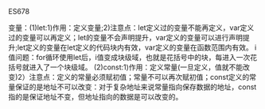 ES678

变量：(1)let:1)作用：定义变量;2)注意点：let定义过的变量不能再定义，var定义过的变量可以再定义；let的变量不会声明提升，var定义的变量可以进行声明提升;let定义的变量在let定义的代码块内有效，var定义的变量在函数范围内有效。 i值问题：for循环使用let后，i值变成块级域，也就是花括号中的块，每进入一次花括号就进入了一个块级域。
	  (2)const:1)作用：定义常量(一旦定义，值就不能改变)2）注意点：定义的常量必须赋初值；常量不可以再次赋初值；const定义的常量保证的是地址不可以改变：对于复杂地址来说常量指向保存数据的地址，const指的是保证地址不变，但地址指向的数据是可以改变的。

